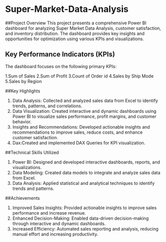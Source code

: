# Super-Market-Data-Analysis

##Project Overview
This project presents a comprehensive Power BI dashboard for analyzing Super Market Data Analysis, customer satisfaction, and inventory distribution. The dashboard provides key insights and opportunities for optimization using various KPIs and visualizations.

## Key Performance Indicators (KPIs)
The dashboard focuses on the following primary KPIs:

1.Sum of Sales
2.Sum of Profit
3.Count of Order id
4.Sales by Ship Mode
5.Sales by Region

##Key Highlights

1. Data Analysis: Collected and analyzed sales data from Excel to identify trends, patterns, and correlations.
2. Data Visualization: Created interactive and dynamic dashboards using Power BI to visualize sales performance, profit margins, and customer behavior.
3. Insights and Recommendations: Developed actionable insights and recommendations to improve sales, reduce costs, and enhance customer satisfaction.
4. Dax:Created and implemented DAX Queries for KPI visualization.

##Technical Skills Utilized

1. Power BI: Designed and developed interactive dashboards, reports, and visualizations.
2. Data Modeling: Created data models to integrate and analyze sales data from Excel.
3. Data Analysis: Applied statistical and analytical techniques to identify trends and patterns.

##Achievements

1. Improved Sales Insights: Provided actionable insights to improve sales performance and increase revenue.
2. Enhanced Decision-Making: Enabled data-driven decision-making through interactive and dynamic dashboards.
3. Increased Efficiency: Automated sales reporting and analysis, reducing manual effort and increasing productivity.
